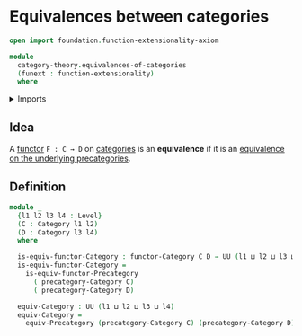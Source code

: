 # Equivalences between categories

```agda
open import foundation.function-extensionality-axiom

module
  category-theory.equivalences-of-categories
  (funext : function-extensionality)
  where
```

<details><summary>Imports</summary>

```agda
open import category-theory.categories funext
open import category-theory.equivalences-of-precategories funext
open import category-theory.functors-categories funext

open import foundation.universe-levels
```

</details>

## Idea

A [functor](category-theory.functors-categories.md) `F : C → D` on
[categories](category-theory.categories.md) is an **equivalence** if it is an
[equivalence on the underlying precategories](category-theory.equivalences-of-precategories.md).

## Definition

```agda
module _
  {l1 l2 l3 l4 : Level}
  (C : Category l1 l2)
  (D : Category l3 l4)
  where

  is-equiv-functor-Category : functor-Category C D → UU (l1 ⊔ l2 ⊔ l3 ⊔ l4)
  is-equiv-functor-Category =
    is-equiv-functor-Precategory
      ( precategory-Category C)
      ( precategory-Category D)

  equiv-Category : UU (l1 ⊔ l2 ⊔ l3 ⊔ l4)
  equiv-Category =
    equiv-Precategory (precategory-Category C) (precategory-Category D)
```
